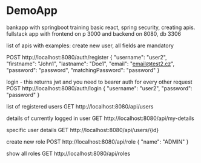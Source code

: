 # DemoApp
bankapp with springboot training basic react, spring security, creating apis. fullstack app with frontend on p 3000 and backend on 8080, db 3306

list of apis with examples: create new user, all fields are mandatory

POST http://localhost:8080/auth/register { "username": "user2", "firstname": "John1", "lastname": "Doe1", "email": "email@test2.cz", "password": "password", "matchingPassword": "password" }

login - this returns jwt and you need to bearer auth for every other request POST http://localhost:8080/auth/login { "username": "user2", "password": "password" }

list of registered users GET http://localhost:8080/api/users

details of currently logged in user GET http://localhost:8080/api/my-details

specific user details GET http://localhost:8080/api/users/{id}

create new role POST http://localhost:8080/api/role { "name": "ADMIN" }

show all roles GET http://localhost:8080/api/roles
